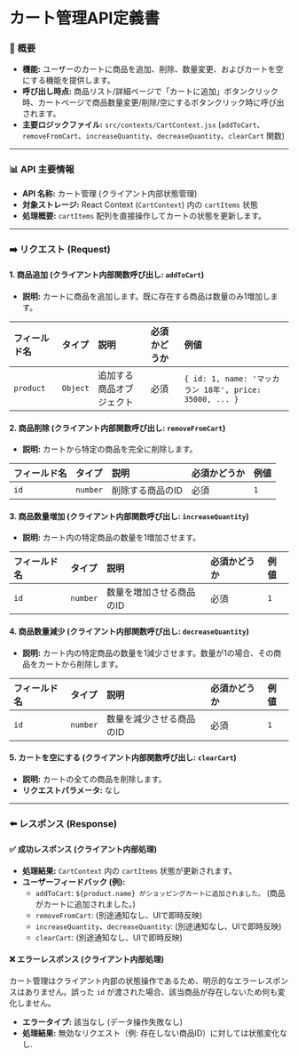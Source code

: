 # カート管理API定義書

### 📜 概要

-   **機能:** ユーザーのカートに商品を追加、削除、数量変更、およびカートを空にする機能を提供します。
-   **呼び出し時点:** 商品リスト/詳細ページで「カートに追加」ボタンクリック時、カートページで商品数量変更/削除/空にするボタンクリック時に呼び出されます。
-   **主要ロジックファイル:** `src/contexts/CartContext.jsx` (`addToCart`、`removeFromCart`、`increaseQuantity`、`decreaseQuantity`、`clearCart` 関数)

---

### 📊 API 主要情報

*   **API 名称:** カート管理 (クライアント内部状態管理)
*   **対象ストレージ:** React Context (`CartContext`) 内の `cartItems` 状態
*   **処理概要:** `cartItems` 配列を直接操作してカートの状態を更新します。

---

### ➡️ リクエスト (Request)

#### 1. 商品追加 (クライアント内部関数呼び出し: `addToCart`)

*   **説明:** カートに商品を追加します。既に存在する商品は数量のみ1増加します。

| フィールド名 | タイプ     | 説明           | 必須かどうか | 例値                                     |
| :-------- | :------- | :------------- | :-------- | :------------------------------------------ |
| `product` | `Object` | 追加する商品オブジェクト | 必須      | `{ id: 1, name: 'マッカラン 18年', price: 35000, ... }` |

#### 2. 商品削除 (クライアント内部関数呼び出し: `removeFromCart`)

*   **説明:** カートから特定の商品を完全に削除します。

| フィールド名 | タイプ     | 説明           | 必須かどうか | 例値 |
| :-------- | :------- | :------------- | :-------- | :------ |
| `id`      | `number` | 削除する商品のID | 必須      | `1`     |

#### 3. 商品数量増加 (クライアント内部関数呼び出し: `increaseQuantity`)

*   **説明:** カート内の特定商品の数量を1増加させます。

| フィールド名 | タイプ     | 説明           | 必須かどうか | 例値 |
| :-------- | :------- | :------------- | :-------- | :------ |
| `id`      | `number` | 数量を増加させる商品のID | 必須      | `1`     |

#### 4. 商品数量減少 (クライアント内部関数呼び出し: `decreaseQuantity`)

*   **説明:** カート内の特定商品の数量を1減少させます。数量が1の場合、その商品をカートから削除します。

| フィールド名 | タイプ     | 説明           | 必須かどうか | 例値 |
| :-------- | :------- | :------------- | :-------- | :------ |
| `id`      | `number` | 数量を減少させる商品のID | 必須      | `1`     |

#### 5. カートを空にする (クライアント内部関数呼び出し: `clearCart`)

*   **説明:** カートの全ての商品を削除します。
*   **リクエストパラメータ:** なし

---

### ⬅️ レスポンス (Response)

#### ✅ 成功レスポンス (クライアント内部処理)

*   **処理結果:** `CartContext` 内の `cartItems` 状態が更新されます。
*   **ユーザーフィードバック (例):**
    *   `addToCart`: `${product.name} がショッピングカートに追加されました。` (商品がカートに追加されました。)
    *   `removeFromCart`: (別途通知なし、UIで即時反映)
    *   `increaseQuantity`、`decreaseQuantity`: (別途通知なし、UIで即時反映)
    *   `clearCart`: (別途通知なし、UIで即時反映)

#### ❌ エラーレスポンス (クライアント内部処理)

カート管理はクライアント内部の状態操作であるため、明示的なエラーレスポンスはありません。誤った `id` が渡された場合、該当商品が存在しないため何も変化しません。

*   **エラータイプ:** 該当なし (データ操作失敗なし)
*   **処理結果:** 無効なリクエスト（例: 存在しない商品ID）に対しては状態変化なし.
